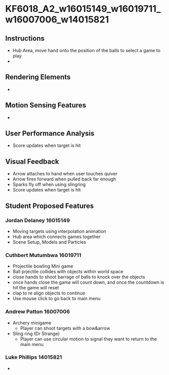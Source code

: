 # KF6018_A2_w16015149_w16019711_w16007006_w14015821

## Instructions
* Hub Area, move hand onto the position of the balls to select a game to play
* 


## Rendering Elements

* 

## Motion Sensing Features

* 

## User Performance Analysis

* Score updates when target is hit

## Visual Feedback

* Arrow attaches to hand when user touches quiver
* Arrow fires forward when pulled back far enough
* Sparks fly off when using slingring
* Score updates when target is hit

## Student Proposed Features
### Jordan Delaney 16015149

* Moving targets using interpolation animation
* Hub area which connects games together
* Scene Setup, Models and Particles 

### Cuthbert Mutumbwa 16019711

* Projectile bowling Mini game
* Ball prjectile collides with objects within world space
* close hands to shoot barrage of balls to knock over the objects
* once hands close the game will count down, and once the countdown is hit the game will reset
* clap to re align objects to continue
* Use mouse click to go back to main menu

### Andrew Patton 16007006

* Archery minigame
  * Player can shoot targets with a bow&arrow
* Sling ring (Dr Strange)
  * Player can use circular motion to signal they want to return to the main menu

### Luke Phillips 14015821

* 
